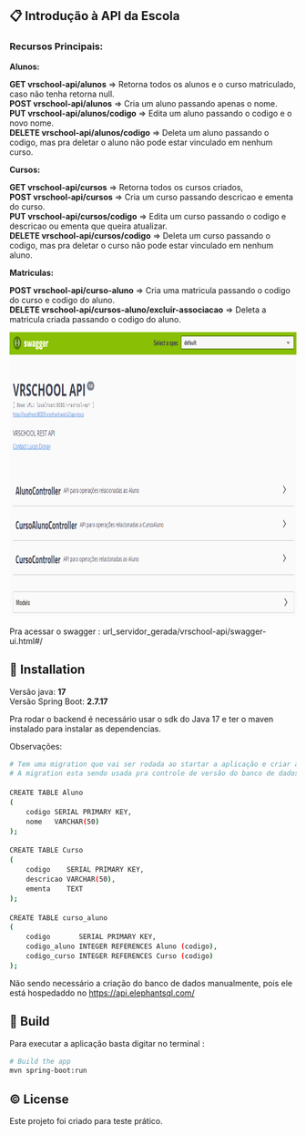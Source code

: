 
## <a name="what-is-this-api">📋 Introdução à API da Escola</a>

<h3>‎Recursos Principais: </h3>

**Alunos:**

**GET vrschool-api/alunos** => Retorna todos os alunos e o curso matriculado, caso não tenha retorna null.
<br>
**POST vrschool-api/alunos** => Cria um aluno passando apenas o nome.
<br>
**PUT vrschool-api/alunos/codigo** => Edita um aluno passando o codigo e o novo nome.
<br>
**DELETE vrschool-api/alunos/codigo** => Deleta um aluno passando o codigo,  mas pra deletar o aluno não pode estar vinculado em nenhum curso.

**Cursos:**

**GET vrschool-api/cursos** => Retorna todos os cursos criados,
<br>
**POST vrschool-api/cursos** => Cria um curso passando descricao e ementa do curso.
<br>
**PUT vrschool-api/cursos/codigo** => Edita um curso passando o codigo e descricao ou ementa que queira atualizar.
<br>
**DELETE vrschool-api/cursos/codigo** => Deleta um curso passando o codigo, mas pra deletar o curso não pode estar vinculado em nenhum aluno.

**Matriculas:**

**POST vrschool-api/curso-aluno** => Cria uma matricula passando o codigo do curso e codigo do aluno.
<br>
**DELETE vrschool-api/cursos-aluno/excluir-associacao** => Deleta a matricula criada passando o codigo do aluno.
<br>


<img src="https://github.com/lucasdonay/vrschool/raw/main/imgs/swagger.png" alt="Descrição da Imagem" height="500">

Pra acessar o swagger : url_servidor_gerada/vrschool-api/swagger-ui.html#/


## <a name="installation">🔨 Installation</a>
Versão java: **17**
<br>
Versão Spring Boot: **2.7.17**

Pra rodar o backend é necessário usar o sdk do Java 17 e ter o maven instalado para instalar as dependencias.

Observações:
```bash
# Tem uma migration que vai ser rodada ao startar a aplicação e criar as tabelas usando a query abaixo.
# A migration esta sendo usada pra controle de versão do banco de dados.

CREATE TABLE Aluno
(
    codigo SERIAL PRIMARY KEY,
    nome   VARCHAR(50)
);

CREATE TABLE Curso
(
    codigo    SERIAL PRIMARY KEY,
    descricao VARCHAR(50),
    ementa    TEXT
);

CREATE TABLE curso_aluno
(
    codigo       SERIAL PRIMARY KEY,
    codigo_aluno INTEGER REFERENCES Aluno (codigo),
    codigo_curso INTEGER REFERENCES Curso (codigo)
);

```

Não sendo necessário a criação do banco de dados manualmente, pois ele está hospedaddo no https://api.elephantsql.com/

## <a name="build">🚀 Build</a>

Para executar a aplicação basta digitar no terminal :

```bash
# Build the app
mvn spring-boot:run

```
## <a name="license">©️ License</a>

Este projeto foi criado para teste prático.

